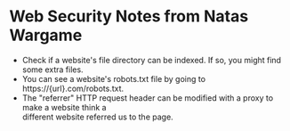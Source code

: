 # Web Security Notes from Natas Wargame
* Check if a website's file directory can be indexed. If so, you might find some extra files.
* You can see a website's robots.txt file by going to https://{url}.com/robots.txt.
* The "referrer" HTTP request header can be modified with a proxy to make a website think a  
different website referred us to the page.